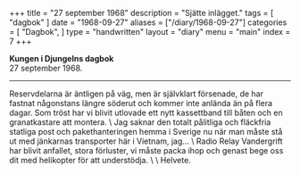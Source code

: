 +++
title = "27 september 1968"
description = "Sjätte inlägget."
tags = [
    "dagbok"
]
date = "1968-09-27"
aliases = ["/diary/1968-09-27"]
categories = [
    "Dagbok",
]
type = "handwritten"
layout = "diary"
menu = "main"
index = 7
+++

<b>Kungen i Djungelns dagbok</b><br/>
27 september 1968.
<hr />

Reservdelarna är äntligen på väg, men är självklart försenade, de har fastnat någonstans längre söderut och kommer inte anlända än på flera dagar. Som tröst har vi blivit utlovade ett nytt kassettband till båten och en granatkastare att montera.
\\
Jag saknar den totalt pålitliga och fläckfria statliga post och pakethanteringen hemma i Sverige nu när man måste stå ut med jänkarnas transporter här i Vietnam, jag...
\\
Radio Relay Vandergrift har blivit anfallet, stora förluster, vi måste packa ihop och genast bege oss dit med helikopter för att understödja.
\\
\\
Helvete.
